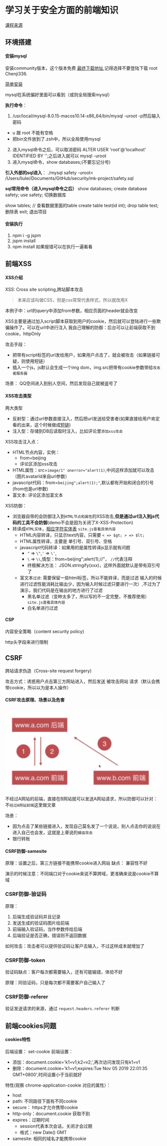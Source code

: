 # 学习关于安全方面的前端知识
[课程来源](https://coding.imooc.com/class/chapter/104.html#Anchor)
## 环境搭建

#### 安装mysql

安装community版本，这个版本免费
[最终下载地址](https://dev.mysql.com/downloads/file/?id=484914),记得选择不要登陆下载
root Chenji336.

[简单安装](https://www.rigerwu.com/2018/04/23/Mac%20MySQL%20%E5%AE%89%E8%A3%85%E6%8C%87%E5%8D%97/)

mysql在系统偏好里面可以看到（或则全局搜索mysql）

**执行命令**：
1. /usr/local/mysql-8.0.15-macos10.14-x86_64/bin/mysql -uroot -p然后输入密码
  - u 跟  root 不能有空格
  - 把bin文件放到了.zsh中，所以全局使用mysql
2. 进入mysql命令之后，可以取消密码 ALTER USER 'root'@'localhost' IDENTIFIED BY '';之后进入就可以 mysql -uroot
3. 进入mysql命令，show databases;(不要忘记分号)

**引入外部的sql进入**：
./mysql safety -uroot< /Users/liulei/Documents/GitHub/security/mk-project/safety.sql

**sql常用命令（进入mysql命令之后）**
show databases;
create database safety;
use safety; 切换数据库

show tables; // 查看数据里面的table
create table test(id int);
drop table test; 删除表
exit; 退出项目

#### 安装执行

1. npm i -g jspm
2. jspm install
3. npm install
如果报错可以在执行一遍看看

## 前端XSS

#### XSS介绍

XSS: Cross site scripting,跨站脚本攻击
> 本来应该叫做CSS，但是css常常代表样式，所以就改用X

本例子中：url的query中添加from参数，相应页面的header就会改变

XSS主要是通过加入script脚本获取到用户的cookie，然后就可以登陆进行一些欺骗操作了。可以在url中进行注入
我自己理解的防御：后台可以让前端获取不到cookie，httpOnly

攻击手段：
- 把带有script标签的url发给用户，如果用户点击了，就会被攻击（如果链接可疑，则使用短链）
- 插入一个js，js默认会生成一个img dom，img.src把带有cookie参数带给`攻击者服务器`

场景：
QQ空间进入到别人空间，然后发现自己就被盗号了

#### XSS攻击类型

两大类型

- 反射型：通过url参数直接注入，然后把url发送给受害者(如果直接给用户肯定看的出来，这个时候做成[短链](https://dwz.cn/))
- 注入型：存储到DB后读取时注入，比如评论里`添加xss攻击`

XSS攻击注入点：

- HTML节点内容，实例：
	- from=beijing<script>alert(1)</script>
	- 评论区添加xss攻击
- HTML属性：src=`image/1" onerror="alert(1)`,中间这样添加就可以攻击（图片avatarId来自url参数）
- javascript代码：from=`beijing";alert(1);"`,默认都有开始和闭合的引号(from也是url参数)
- 富文本: 评论区添加富文本

XSS防御：

- 浏览器自带的会防御注入到`HTML节点和属性`的XSS攻击,**但是通过url注入到js代码的工具不会防御**(demo不会是因为关闭了X-XSS-Protection)
- 转译成`HTML实体`，[相应字符实体表](https://www.w3school.com.cn/html/html_entities.asp) `site.js查看具体内容`
  - HTML内容转译，只显示text内容，只需要 `< => $gt; > => $lt;`
  - HTML属性转译，主要是 单引号、双引号、空格
  - javascript代码转译：如果用的是属性转译js显示就有问题
  	- `"` => `\"`,`'` => `\'`,
  	- `\` => `\\`,情型：from=beijing\";alert(1);//"， `//`代表注释
  	- 终极解决方法： JSON.stringify(xxx)，这样外面就默认是带有双引号了
  - 富文本`过滤`: 需要保留一些html标签，所以不能转译，而是过滤
  	输入的时候进行过滤性能消耗比输出少，因为输入时候过滤只要进行一次）,不过为了演示，我们代码是在输出的地方进行了过滤
  	- 黑名单过滤（变种太多了，所以写的不一定完整，不推荐使用）`site.js查看具体内容`
  	- 白名单进行过滤


#### CSP

内容安全策略（content security policy)

http头字段来进行限制

## CSRF

跨站请求伪造（Cross-site request forgery)

攻击方式：诱惑用户点击第三方网站进入，然后发送 被攻击网站 请求（默认会携带cookie，所以以为是本人操作）

#### CSRF攻击原理、场景以及危害

![攻击原理](./readmeImgs/CSRF攻击原理.png)

不经过A网站的前端，直接在B网站就可以发送A网站请求，所以防御可以针对：不`经过A网站前端`这里做文章

场景：
- 因为点击了某些链接进入，发现自己莫名发了一个说说，别人点击你的说说在进入自己也会发，这就是上章说的`蠕虫攻击`
- 银行转账

#### CSRF防御-samesite

原理：设置之后，第三方链接不能携带cookie进入网站
缺点： 兼容性不好

演示的时候注意：不同端口对于cookie来说不算跨域，更准确来说是cookie不算域

### CSRF防御-验证码

原理：

1. 后端生成验证码并且记录
2. 发送生成的验证码图片给前端
3. 前端输入验证码，当作参数传给后端
4. 后端验证是否正确，错误则不返回数据

如何攻击：攻击者可以提供验证码让客户去输入，不过这样成本就增加了

### CSRF防御-token

验证码缺点：客户每次都需要输入，还有可能输错，体验不好

原理：同验证码，只是每次都不需要客户自己输入了

### CSRF防御-referer

验证发送请求的来源，通过 `request.headers.referer` 判断


## 前端cookies问题

#### cookies特性

后端设置： set-cookie
前端设置：
- 添加：document.cookie='k1=v1;k2=v2;',再次访问发现只有k1=v1
- 删除：document.cookie='k1=v1;expires:Tue Nov 05 2019 22:01:35 GMT+0800',时间设置小于当前就好

特性(观察 chrome-application-cookie 对应的属性）：

- host
- path: 不同路径下面有不同cookie
- secure： https才允许携带cookie
- http-only：document.cookie 获取不到
- expires：过期时间
  - session代表本次会话，关闭才会过期
  - 格式：new Date() GMT
- samesite: 相同的域名才能携带cookie




